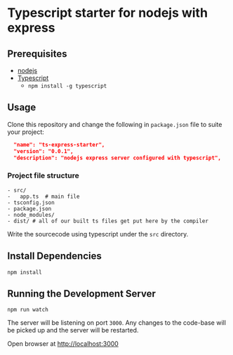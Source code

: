 # Typescript starter for nodejs with express

## Prerequisites

* [nodejs](https://nodejs.org/en/)
* [Typescript](https://www.typescriptlang.org/)
  * `npm install -g typescript`

## Usage

Clone this repository and change the following in `package.json` file to suite your project:

```json
  "name": "ts-express-starter",
  "version": "0.0.1",
  "description": "nodejs express server configured with typescript",
```

### Project file structure

```
- src/
-   app.ts  # main file
- tsconfig.json
- package.json
- node_modules/
- dist/ # all of our built ts files get put here by the compiler
```

Write the sourcecode using typescript under the `src` directory.

## Install Dependencies

`npm install`

## Running the Development Server

`npm run watch`

The server will be listening on port `3000`. Any changes to the code-base will be picked up and the server will be restarted.

Open browser at [http://localhost:3000](http://localhost:3000)
